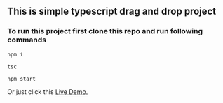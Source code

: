 ## This is simple typescript drag and drop project

### To run this project first clone this repo and run following commands

```
npm i
```

```
tsc
```

```
npm start
```

Or just click this [Live Demo.](https://drag-n-drop-v1.netlify.app/)
